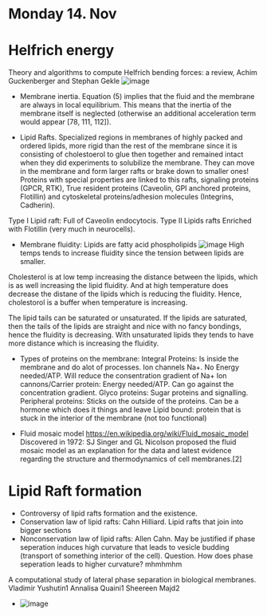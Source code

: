 # Monday 14. Nov 

# Helfrich energy 
Theory and algorithms to compute Helfrich bending forces: a review, Achim Guckenberger and Stephan Gekle
![image](https://user-images.githubusercontent.com/43385748/201730583-9a30902f-38ce-4f5d-a872-7cd4ca73f38b.png)


 - Membrane inertia.
   Equation (5) implies that the fluid and the
membrane are always in local equilibrium. This means that
the inertia of the membrane itself is neglected (otherwise an
additional acceleration term would appear [78, 111, 112]). 


- Lipid Rafts. Specialized regions in membranes of highly packed and ordered lipids, more rigid than the rest of the membrane since it is consisting of cholestoerol to glue then together and remained intact when they did experiments to solubilize the membrane. They can move in the membrane and form larger rafts or brake down to smaller ones!  Proteins with special properties are linked to this rafts, signaling proteins (GPCR, RTK), True resident proteins (Caveolin, GPI anchored proteins, Flotillin) and cytoskeletal proteins/adhesion molecules (Integrins, Cadherin). 

Type I Lipid raft: Full of Caveolin endocytocis. Type II Lipids rafts Enriched with Flotillin (very much in neurocells). 
 
- Membrane fluidity:
Lipids are fatty acid phospholipids ![image](https://user-images.githubusercontent.com/43385748/201779259-d7201ba9-5e7a-4e5d-864f-a3e2b67ddbe5.png) High temps tends to increase fluidity since the tension between lipids are smaller. 

Cholesterol is at low temp increasing the distance between the lipids, which is as well increasing the lipid fluidity. And at high temperature does decrease the distane of the lipids which is reducing the fluidity. Hence, cholestorol is a buffer when temperature is increasing. 

The lipid tails can be saturated or unsaturated. If the lipids are saturated, then the tails of the lipids are straight and nice with no fancy bondings, hence the fluidity is decreasing. With unsaturated lipids they tends to have more distance which is increasing the fluidity.

- Types of proteins on the membrane:
   Integral Proteins: Is inside the membrane and do alot of processes.
       Ion channels Na+. No Energy needed/ATP. Will reduce the consentration gradient of Na+
       Ion cannons/Carrier protein: Energy needed/ATP. Can go against the concentration gradient.
       Glyco proteins: Sugar proteins and signalling. 
   Peripheral proteins: Sticks on the outside of the proteins. Can be a hormone which does it things and leave
   Lipid bound: protein that is stuck in the interior of the membrane (not too functional)

- Fluid mosaic model https://en.wikipedia.org/wiki/Fluid_mosaic_model
Discovered in 1972: SJ Singer and GL Nicolson proposed the fluid mosaic model as an explanation for the data and latest evidence regarding the structure and thermodynamics of cell membranes.[2]



# Lipid Raft formation
- Controversy of lipid rafts formation and the existence.
- Conservation law of lipid rafts: Cahn Hilliard. Lipid rafts that join into bigger sections
- Nonconservation law of lipid rafts: Allen Cahn. May be justified if phase seperation induces high curvature that leads to vesicle budding (transport of something interior of the cell). Question. How does phase seperation leads to higher curvature? mhmhmhm

A computational study of lateral phase separation in biological membranes. Vladimir Yushutin1 Annalisa Quaini1 Sheereen Majd2
- ![image](https://user-images.githubusercontent.com/43385748/201790426-91b66f46-f0ea-47ed-9514-393c6b603548.png)


